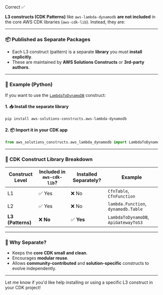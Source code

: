 Correct ✅

**L3 constructs (CDK Patterns)** like `aws-lambda-dynamodb` **are not included** in the core AWS CDK libraries (`aws-cdk-lib`). Instead, they are:

---

### 📦 **Published as Separate Packages**

* Each L3 construct (pattern) is a separate **library** you must **install explicitly**.
* These are maintained by **AWS Solutions Constructs** or **3rd-party authors**.

---

### 🔧 **Example (Python)**

If you want to use the [`LambdaToDynamoDB`](https://constructs.dev/packages/@aws-solutions-constructs/aws-lambda-dynamodb) construct:

#### 1. 📥 **Install the separate library**

```bash
pip install aws-solutions-constructs.aws-lambda-dynamodb
```

#### 2. 📦 **Import it in your CDK app**

```python
from aws_solutions_constructs.aws_lambda_dynamodb import LambdaToDynamoDB
```

---

### 📁 CDK Construct Library Breakdown

| Construct Level   | Included in `aws-cdk-lib`? | Installed Separately? | Example                              |
| ----------------- | -------------------------- | --------------------- | ------------------------------------ |
| L1                | ✅ Yes                      | ❌ No                  | `CfnTable`, `CfnFunction`            |
| L2                | ✅ Yes                      | ❌ No                  | `lambda.Function`, `dynamodb.Table`  |
| **L3 (Patterns)** | ❌ **No**                   | ✅ **Yes**             | `LambdaToDynamoDB`, `ApiGatewayToS3` |

---

### 📌 Why Separate?

* Keeps the **core CDK small and clean**.
* Encourages **modular reuse**.
* Allows **community-contributed** and **solution-specific** constructs to evolve independently.

---

Let me know if you'd like help installing or using a specific L3 construct in your CDK project!
